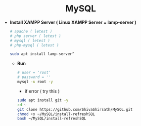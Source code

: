 <h1 align=center>MySQL</h1>

+ **Install XAMPP Server ( Linux XAMPP Server = lamp-server )**
  ```bash
  # apache ( letest )
  # php server ( letest )
  # mysql ( letest )
  # php-mysql ( letest )

  sudo apt install lamp-server^
  ```
  
  + **Run**
    ```bash
    # user = 'root'
    # password = ''
    mysql -u root -y
    ```
    
    - if error ( try this )   
    ```bash
    sudo apt install git -y
    cd ~
    git clone https://github.com/ShivaShirsath/MySQL.git
    chmod +x ~/MySQL/install-refreshSQL
    bash ~/MySQL/install-refreshSQL
    ```
    
